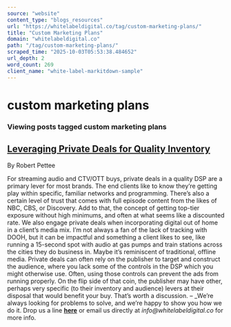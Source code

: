```yaml
---
source: "website"
content_type: "blogs_resources"
url: "https://whitelabeldigital.co/tag/custom-marketing-plans/"
title: "Custom Marketing Plans"
domain: "whitelabeldigital.co"
path: "/tag/custom-marketing-plans/"
scraped_time: "2025-10-03T05:53:38.484652"
url_depth: 2
word_count: 269
client_name: "white-label-markitdown-sample"
---
```


# custom marketing plans

### Viewing posts tagged custom marketing plans

## [Leveraging Private Deals for Quality Inventory](https://whitelabeldigital.co/leveraging-private-deals-for-quality-inventory/)

By Robert Pettee

For streaming audio and CTV/OTT buys, private deals in a quality DSP are a primary lever for most brands. The end clients like to know they’re getting play within specific, familiar networks and programming. There’s also a certain level of trust that comes with full episode content from the likes of NBC, CBS, or Discovery. Add to that, the concept of getting top-tier exposure without high minimums, and often at what seems like a discounted rate. We also engage private deals when incorporating digital out of home in a client’s media mix. I’m not always a fan of the lack of tracking with DOOH, but it can be impactful and something a client likes to see, like running a 15-second spot with audio at gas pumps and train stations across the cities they do business in. Maybe it’s reminiscent of traditional, offline media. Private deals can often rely on the publisher to target and construct the audience, where you lack some of the controls in the DSP which you might otherwise use. Often, using those controls can prevent the ads from running properly. On the flip side of that coin, the publisher may have other, perhaps very specific (to their inventory and audience) levers at their disposal that would benefit your buy. That’s worth a discussion. – _We’re always looking for problems to solve, and we’re happy to show you how we do it. Drop us a line [**here**](https://whitelabeldigital.co/contact/) or email us directly at _info@whitelabeldigital.co_ for more info.